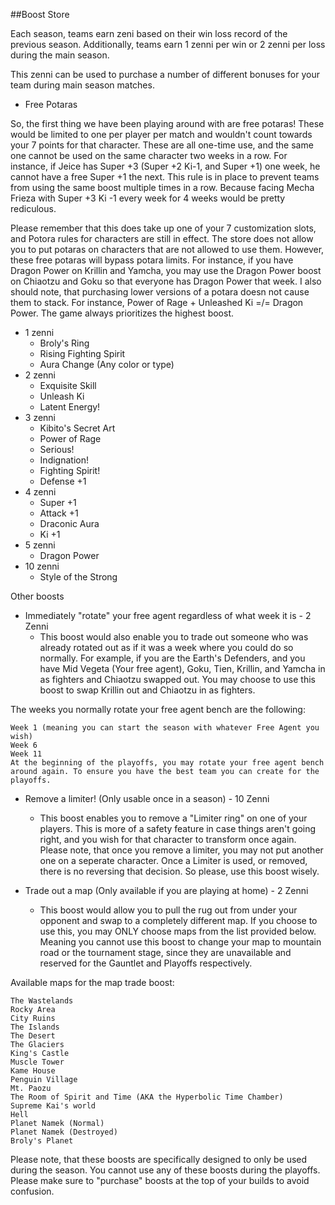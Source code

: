 ##Boost Store

Each season, teams earn zeni based on their win loss record of the previous season. Additionally, teams earn 1 zenni per win or 2 zenni per loss during the main season.

This zenni can be used to purchase a number of different bonuses for your team during main season matches.

- Free Potaras

So, the first thing we have been playing around with are free potaras! These would be limited to one per player per match and wouldn't count towards your 7 points for that character. These are all one-time use, and the same one cannot be used on the same character two weeks in a row. For instance, if Jeice has Super +3 (Super +2 Ki-1, and Super +1) one week, he cannot have a free Super +1 the next. This rule is in place to prevent teams from using the same boost multiple times in a row. Because facing Mecha Frieza with Super +3 Ki -1 every week for 4 weeks would be pretty rediculous.

Please remember that this does take up one of your 7 customization slots, and Potora rules for characters are still in effect. The store does not allow you to put potaras on characters that are not allowed to use them. However, these free potaras will bypass potara limits. For instance, if you have Dragon Power on Krillin and Yamcha, you may use the Dragon Power boost on Chiaotzu and Goku so that everyone has Dragon Power that week. I also should note, that purchasing lower versions of a potara doesn not cause them to stack. For instance, Power of Rage + Unleashed Ki =/= Dragon Power. The game always prioritizes the highest boost.
	

- 1 zenni
    - Broly's Ring	
    - Rising Fighting Spirit	
    - Aura Change (Any color or type)
- 2 zenni 
    - Exquisite Skill
    - Unleash Ki
    - Latent Energy!	
- 3 zenni 	
    - Kibito's Secret Art
    - Power of Rage	
    - Serious!	
    - Indignation!	
    - Fighting Spirit!
    - Defense +1	
- 4 zenni 
    - Super +1	
    - Attack +1	
    - Draconic Aura
    - Ki +1	
- 5 zenni
    - Dragon Power
- 10 zenni 
    - Style of the Strong
    
Other boosts

- Immediately "rotate" your free agent regardless of what week it is - 2 Zenni
    - This boost would also enable you to trade out someone who was already rotated out as if it was a week where you could do so normally. For example, if you are the Earth's Defenders, and you have Mid Vegeta (Your free agent), Goku, Tien, Krillin, and Yamcha in as fighters and Chiaotzu swapped out. You may choose to use this boost to swap Krillin out and Chiaotzu in as fighters.

The weeks you normally rotate your free agent bench are the following:

    Week 1 (meaning you can start the season with whatever Free Agent you wish)
    Week 6
    Week 11
    At the beginning of the playoffs, you may rotate your free agent bench around again. To ensure you have the best team you can create for the playoffs.

- Remove a limiter! (Only usable once in a season) - 10 Zenni
    - This boost enables you to remove a "Limiter ring" on one of your players. This is more of a safety feature in case things aren't going right, and you wish for that character to transform once again. Please note, that once you remove a limiter, you may not put another one on a seperate character. Once a Limiter is used, or removed, there is no reversing that decision. So please, use this boost wisely.

- Trade out a map (Only available if you are playing at home) - 2 Zenni
    - This boost would allow you to pull the rug out from under your opponent and swap to a completely different map. If you choose to use this, you may ONLY choose maps from the list provided below. Meaning you cannot use this boost to change your map to mountain road or the tournament stage, since they are unavailable and reserved for the Gauntlet and Playoffs respectively.

Available maps for the map trade boost:

    The Wastelands
    Rocky Area
    City Ruins
    The Islands
    The Desert
    The Glaciers
    King's Castle
    Muscle Tower
    Kame House
    Penguin Village
    Mt. Paozu
    The Room of Spirit and Time (AKA the Hyperbolic Time Chamber)
    Supreme Kai's world
    Hell
    Planet Namek (Normal)
    Planet Namek (Destroyed)
    Broly's Planet

Please note, that these boosts are specifically designed to only be used during the season. You cannot use any of these boosts during the playoffs. Please make sure to "purchase" boosts at the top of your builds to avoid confusion.